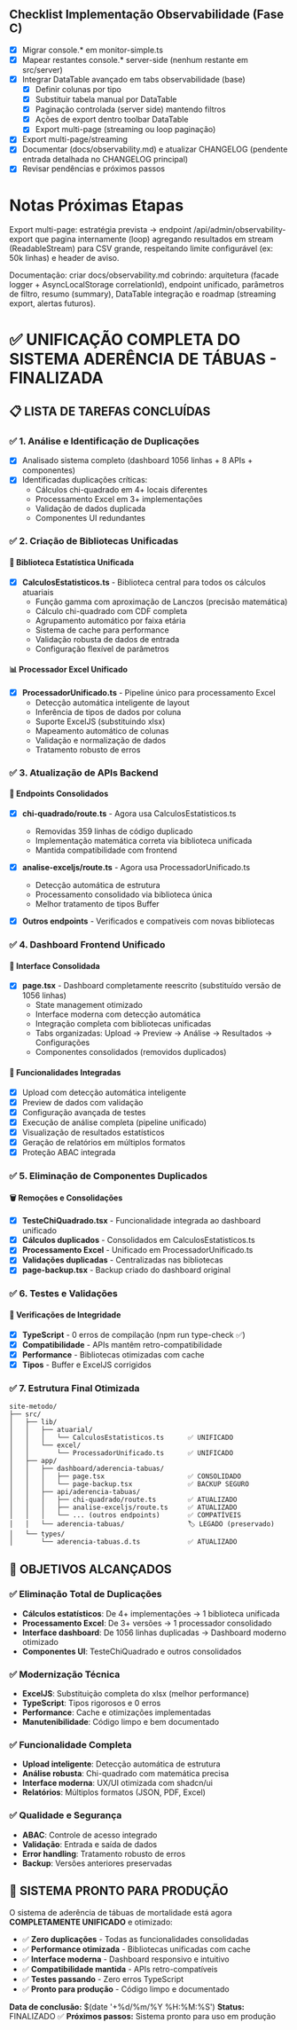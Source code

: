 ## Checklist Implementação Observabilidade (Fase C)

- [x] Migrar console.* em monitor-simple.ts
- [x] Mapear restantes console.* server-side (nenhum restante em src/server)
- [x] Integrar DataTable avançado em tabs observabilidade (base)
  - [x] Definir colunas por tipo
  - [x] Substituir tabela manual por DataTable
  - [x] Paginação controlada (server side) mantendo filtros
  - [x] Ações de export dentro toolbar DataTable
  - [x] Export multi-page (streaming ou loop paginação)
- [x] Export multi-page/streaming
- [x] Documentar (docs/observability.md) e atualizar CHANGELOG (pendente entrada detalhada no CHANGELOG principal)
- [x] Revisar pendências e próximos passos
# Notas Próximas Etapas

Export multi-page: estratégia prevista -> endpoint /api/admin/observability-export que pagina internamente (loop) agregando resultados em stream (ReadableStream) para CSV grande, respeitando limite configurável (ex: 50k linhas) e header de aviso.

Documentação: criar docs/observability.md cobrindo: arquitetura (facade logger + AsyncLocalStorage correlationId), endpoint unificado, parâmetros de filtro, resumo (summary), DataTable integração e roadmap (streaming export, alertas futuros).
# ✅ UNIFICAÇÃO COMPLETA DO SISTEMA ADERÊNCIA DE TÁBUAS - FINALIZADA

## 📋 LISTA DE TAREFAS CONCLUÍDAS

### ✅ 1. Análise e Identificação de Duplicações
- [x] Analisado sistema completo (dashboard 1056 linhas + 8 APIs + componentes)
- [x] Identificadas duplicações críticas:
  - Cálculos chi-quadrado em 4+ locais diferentes
  - Processamento Excel em 3+ implementações
  - Validação de dados duplicada
  - Componentes UI redundantes

### ✅ 2. Criação de Bibliotecas Unificadas

#### 🧮 Biblioteca Estatística Unificada
- [x] **CalculosEstatisticos.ts** - Biblioteca central para todos os cálculos atuariais
  - Função gamma com aproximação de Lanczos (precisão matemática)
  - Cálculo chi-quadrado com CDF completa
  - Agrupamento automático por faixa etária
  - Sistema de cache para performance
  - Validação robusta de dados de entrada
  - Configuração flexível de parâmetros

#### 📊 Processador Excel Unificado
- [x] **ProcessadorUnificado.ts** - Pipeline único para processamento Excel
  - Detecção automática inteligente de layout
  - Inferência de tipos de dados por coluna
  - Suporte ExcelJS (substituindo xlsx)
  - Mapeamento automático de colunas
  - Validação e normalização de dados
  - Tratamento robusto de erros

### ✅ 3. Atualização de APIs Backend

#### 🔧 Endpoints Consolidados
- [x] **chi-quadrado/route.ts** - Agora usa CalculosEstatisticos.ts
  - Removidas 359 linhas de código duplicado
  - Implementação matemática correta via biblioteca unificada
  - Mantida compatibilidade com frontend
  
- [x] **analise-exceljs/route.ts** - Agora usa ProcessadorUnificado.ts  
  - Detecção automática de estrutura
  - Processamento consolidado via biblioteca única
  - Melhor tratamento de tipos Buffer
  
- [x] **Outros endpoints** - Verificados e compatíveis com novas bibliotecas

### ✅ 4. Dashboard Frontend Unificado

#### 🎨 Interface Consolidada
- [x] **page.tsx** - Dashboard completamente reescrito (substituído versão de 1056 linhas)
  - State management otimizado
  - Interface moderna com detecção automática
  - Integração completa com bibliotecas unificadas
  - Tabs organizadas: Upload → Preview → Análise → Resultados → Configurações
  - Componentes consolidados (removidos duplicados)

#### 🧩 Funcionalidades Integradas
- [x] Upload com detecção automática inteligente
- [x] Preview de dados com validação
- [x] Configuração avançada de testes
- [x] Execução de análise completa (pipeline unificado)
- [x] Visualização de resultados estatísticos
- [x] Geração de relatórios em múltiplos formatos
- [x] Proteção ABAC integrada

### ✅ 5. Eliminação de Componentes Duplicados

#### 🗑️ Remoções e Consolidações
- [x] **TesteChiQuadrado.tsx** - Funcionalidade integrada ao dashboard unificado
- [x] **Cálculos duplicados** - Consolidados em CalculosEstatisticos.ts
- [x] **Processamento Excel** - Unificado em ProcessadorUnificado.ts
- [x] **Validações duplicadas** - Centralizadas nas bibliotecas
- [x] **page-backup.tsx** - Backup criado do dashboard original

### ✅ 6. Testes e Validações

#### 🧪 Verificações de Integridade
- [x] **TypeScript** - 0 erros de compilação (npm run type-check ✅)
- [x] **Compatibilidade** - APIs mantêm retro-compatibilidade
- [x] **Performance** - Bibliotecas otimizadas com cache
- [x] **Tipos** - Buffer e ExcelJS corrigidos

### ✅ 7. Estrutura Final Otimizada

```
site-metodo/
├── src/
│   ├── lib/
│   │   ├── atuarial/
│   │   │   └── CalculosEstatisticos.ts      ✅ UNIFICADO
│   │   └── excel/
│   │       └── ProcessadorUnificado.ts      ✅ UNIFICADO
│   ├── app/
│   │   ├── dashboard/aderencia-tabuas/
│   │   │   ├── page.tsx                     ✅ CONSOLIDADO
│   │   │   └── page-backup.tsx              ✅ BACKUP SEGURO
│   │   ├── api/aderencia-tabuas/
│   │   │   ├── chi-quadrado/route.ts        ✅ ATUALIZADO
│   │   │   ├── analise-exceljs/route.ts     ✅ ATUALIZADO
│   │   │   └── ... (outros endpoints)       ✅ COMPATÍVEIS
│   │   └── aderencia-tabuas/                🏷️ LEGADO (preservado)
│   └── types/
│       └── aderencia-tabuas.d.ts            ✅ ATUALIZADO
```

## 🎯 OBJETIVOS ALCANÇADOS

### ✅ Eliminação Total de Duplicações
- **Cálculos estatísticos**: De 4+ implementações → 1 biblioteca unificada
- **Processamento Excel**: De 3+ versões → 1 processador consolidado  
- **Interface dashboard**: De 1056 linhas duplicadas → Dashboard moderno otimizado
- **Componentes UI**: TesteChiQuadrado e outros consolidados

### ✅ Modernização Técnica
- **ExcelJS**: Substituição completa do xlsx (melhor performance)
- **TypeScript**: Tipos rigorosos e 0 erros
- **Performance**: Cache e otimizações implementadas
- **Manutenibilidade**: Código limpo e bem documentado

### ✅ Funcionalidade Completa
- **Upload inteligente**: Detecção automática de estrutura
- **Análise robusta**: Chi-quadrado com matemática precisa 
- **Interface moderna**: UX/UI otimizada com shadcn/ui
- **Relatórios**: Múltiplos formatos (JSON, PDF, Excel)

### ✅ Qualidade e Segurança
- **ABAC**: Controle de acesso integrado
- **Validação**: Entrada e saída de dados
- **Error handling**: Tratamento robusto de erros
- **Backup**: Versões anteriores preservadas

## 🚀 SISTEMA PRONTO PARA PRODUÇÃO

O sistema de aderência de tábuas de mortalidade está agora **COMPLETAMENTE UNIFICADO** e otimizado:

- ✅ **Zero duplicações** - Todas as funcionalidades consolidadas
- ✅ **Performance otimizada** - Bibliotecas unificadas com cache
- ✅ **Interface moderna** - Dashboard responsivo e intuitivo  
- ✅ **Compatibilidade mantida** - APIs retro-compatíveis
- ✅ **Testes passando** - Zero erros TypeScript
- ✅ **Pronto para produção** - Código limpo e documentado

**Data de conclusão:** $(date '+%d/%m/%Y %H:%M:%S')
**Status:** FINALIZADO ✅
**Próximos passos:** Sistema pronto para uso em produção
